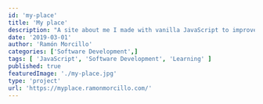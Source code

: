 ```yaml
---
id: 'my-place'
title: 'My place'
description: "A site about me I made with vanilla JavaScript to improve my skills."
date: '2019-03-01'
author: 'Ramón Morcillo'
categories: ['Software Development',]
tags: [ 'JavaScript', 'Software Development', 'Learning' ]
published: true
featuredImage: './my-place.jpg'
type: 'project'
url: 'https://myplace.ramonmorcillo.com/'
---
```

